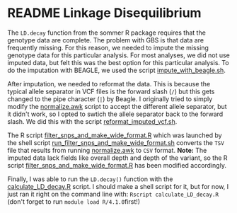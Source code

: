 # README Linkage Disequilibrium


The `LD.decay` function from the sommer R package requires that the genotype data are complete. The problem with GBS is that data are frequently missing. For this reason, we needed to impute the missing genotype data for this particular analysis. For most analyses, we did not use imputed data, but felt this was the best option for this particular analysis. To do the imputation with BEAGLE, we used the script [impute_with_beagle.sh](impute_with_beagle.sh).

After imputation, we needed to reformat the data. This is because the typical allele separator in VCF files is the forward slash (`/`) but this gets changed to the pipe character (`|`) by Beagle. I originally tried to simply modify the [normalize.awk](normalize.awk) script to accept the different allele separator, but it didn't work, so I opted to swtich the allele separator back to the forward slash. We did this with the script [reformat_imputed_vcf.sh](reformat_imputed_vcf.sh).

The R script [filter_snps_and_make_wide_format.R](filter_snps_and_make_wide_format.R]) which was launched by the shell script [run_filter_snps_and_make_wide_format.sh](run_filter_snps_and_make_wide_format.sh) converts the `TSV` file that results from running [normalize.awk](normalize.awk)  to `CSV` format. **Note:** The imputed data lack fields like overall depth and depth of the variant, so the R script [filter_snps_and_make_wide_format.R](filter_snps_and_make_wide_format.R]) has been modified accordingly. 

Finally, I was able to run the `LD.decay()` function with the [calculate_LD_decay.R](calculate_LD_decay.R) script. I should make a shell script for it, but for now, I just ran it right on the command line with: `Rscript calculate_LD_decay.R` (don't forget to run `module load R/4.1.0`first!)
